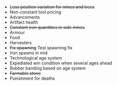 * ~~Less position variation for mines and trees~~
* Non-constant tool pricing
* Advancements
* Artifact health
* ~~Constant iron quantities in side mines~~
* Armour
* Food
* Harvesters
* ~~Fix spawning~~ Test spawning fix
* Iron spawns in mid
* Technological age system
* Expediated win condition when several ages ahead
* Rubber banding based on age system
* ~~Farmable stone~~
* Punishment for deaths